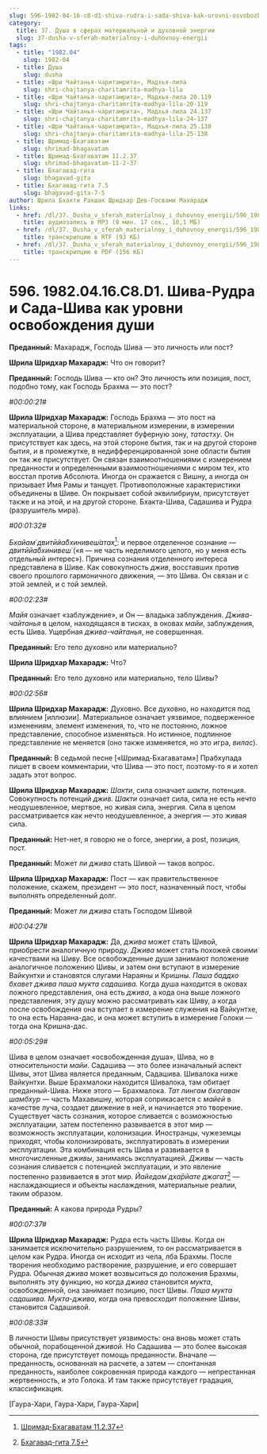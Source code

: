 ```yaml
---
slug: 596-1982-04-16-c8-d1-shiva-rudra-i-sada-shiva-kak-urovni-osvobozhdeniya-dushi
category:
  title: 37. Душа в сферах материальной и духовной энергии
  slug: 37-dusha-v-sferah-materialnoy-i-duhovnoy-energii
tags:
  - title: "1982.04"
    slug: 1982-04
  - title: Душа
    slug: dusha
  - title: «Шри Чайтанья-чаритамрита», Мадхья-лила
    slug: shri-chajtanya-charitamrita-madhya-lila
  - title: «Шри Чайтанья-чаритамрита», Мадхья-лила 20.119
    slug: shri-chajtanya-charitamrita-madhya-lila-20-119
  - title: «Шри Чайтанья-чаритамрита», Мадхья-лила 24.137
    slug: shri-chajtanya-charitamrita-madhya-lila-24-137
  - title: «Шри Чайтанья-чаритамрита», Мадхья-лила 25.138
    slug: shri-chajtanya-charitamrita-madhya-lila-25-138
  - title: Шримад-Бхагаватам
    slug: shrimad-bhagavatam
  - title: Шримад-Бхагаватам 11.2.37
    slug: shrimad-bhagavatam-11-2-37
  - title: Бхагавад-гита
    slug: bhagavad-gita
  - title: Бхагавад-гита 7.5
    slug: bhagavad-gita-7-5
author: Шрила Бхакти Ракшак Шридхар Дев-Госвами Махарадж
links:
  - href: /dl/37._Dusha_v_sferah_materialnoy_i_duhovnoy_energii/596_1982.04.16.C8.D1_SridharMj_Shiva-Rudra_i_Sada-Shiva_kak_urovni_osvobozhdenija_dushi.mp3
    title: аудиозапись в MP3 (9 мин. 17 сек., 10,1 МБ)
  - href: /dl/37._Dusha_v_sferah_materialnoy_i_duhovnoy_energii/596_1982.04.16.C8.D1_SridharMj_Shiva-Rudra_i_Sada-Shiva_kak_urovni_osvobozhdenija_dushi.rtf
    title: транскрипцию в RTF (93 КБ)
  - href: /dl/37._Dusha_v_sferah_materialnoy_i_duhovnoy_energii/596_1982.04.16.C8.D1_SridharMj_Shiva-Rudra_i_Sada-Shiva_kak_urovni_osvobozhdenija_dushi.pdf
    title: транскрипцию в PDF (156 КБ)
---
```


# 596. 1982.04.16.C8.D1. Шива-Рудра и Сада-Шива как уровни освобождения души

**Преданный:** Махарадж, Господь Шива — это личность или пост?

**Шрила Шридхар Махарадж:** Что он говорит?

**Преданный:** Господь Шива — кто он? Это личность или позиция, пост, подобно тому, как Господь Брахма — это пост?

*#00:00:21#*

**Шрила Шридхар Махарадж:** Господь Брахма — это пост на материальной стороне, в материальном измерении, в измерении эксплуатации, а Шива представляет буферную зону, *татастху*. Он присутствует как здесь, на этой стороне бытия, так и на другой стороне бытия, и в промежутке, в недифференцированной зоне области бытия он так же присутствует. Он связан взаимоотношениями с измерением преданности и определенными взаимоотношениями с миром тех, кто восстал против Абсолюта. Иногда он сражается с Вишну, а иногда он призывает Имя Рамы и танцует. Противоположные характеристики объединены в Шиве. Он покрывает собой эквилибриум, присутствует также и на этой, и на другой стороне. Бхакта-Шива, Садашива и Рудра (разрушитель мира).

*#00:01:32#*

*Бхайам́ двитӣйа̄бхинивеш́атах̣*[^_ftn1]: и первое отделенное сознание — *двитӣйа̄бхинивеш́* («я — не часть неделимого целого, но у меня есть отдельный интерес»). Причина сознания отделенного интереса представлена в Шиве. Как совокупность *джив*, восставших против своего прошлого гармоничного движения, — это Шива. Он связан и с этой землей, и с той землей.

*#00:02:23#*

*Майя* означает «заблуждение», и Он — владыка заблуждения. *Джива-чайтанья* в целом, находящаяся в тисках, в оковах *майи*, заблуждения, есть Шива. Ущербная *джива-чайтанья*, не совершенная.

**Преданный:** Его тело духовно или материально?

**Шрила Шридхар Махарадж:** Что?

**Преданный:** Его тело духовно или материально, тело Шивы?

*#00:02:56#*

**Шрила Шридхар Махарадж:** Духовно. Все духовно, но находится под влиянием [иллюзии]. Материальное означает уязвимое, подверженное изменениям, элемент изменения, то, что не постоянно, ложное представление, способное изменяться. Но истинное, подлинное представление не меняется (оно также изменяется, но это игра, *вилас*).

**Преданный:** В седьмой песне [«Шримад-Бхагаватам»] Прабхупада пишет в своем комментарии, что Шива — это пост, поэтому-то я и хотел задать этот вопрос.

**Шрила Шридхар Махарадж:** *Шакти*, сила означает *шакти*, потенция. Совокупность потенций *джив. Шакти* означает сила, сила не есть нечто неодушевленное, мертвое, но живая сила, энергия. Сила в целом рассматривается как нечто неодушевленное, а энергия — это живая сила.

**Преданный:** Нет-нет, я говорю не о force, энергии, а post, позиция, пост.

**Преданный:** Может ли *джива* стать Шивой — таков вопрос.

**Шрила Шридхар Махарадж:** Пост — как правительственное положение, скажем, президент — это пост, назначенный пост, чтобы выполнять определенный долг.

**Преданный:** Может ли *джива* стать Господом Шивой

*#00:04:27#*

**Шрила Шридхар Махарадж:** Да, *джива* может стать Шивой, приобрести аналогичную природу. *Джива* может стать похожей своими качествами на Шиву. Все освобожденные души занимают положение аналогичное положению Шивы, и затем они вступают в измерение Вайкунтхи и становятся слугами Нараяны и Кришны. *Паша баддхо бхавет джива паша мукта садашива.* Когда душа находится в оковах ложного представления, она есть *джива*, а кода она выше ложного представления, эту душу можно рассматривать как Шиву, а когда после освобождения она вступает в измерение служения на Вайкунтхе, то она есть Нараяна-дас, и она может вступить в измерение Голоки — тогда она Кришна-дас.

*#00:05:29#*

Шива в целом означает «освобожденная душа», Шива, но в относительности *майи*. Садашива — это более изначальный аспект Шивы, этот Шива является преданным, Садашива. Шивалока ниже Вайкунтхи. Выше Брахмалоки находится Шивалока, там обитает преданный-Шива. Ниже этого — Брахмалока. *Тат лингам бхагаван шамбхур* — часть Махавишну, которая соприкасается с *майей* в качестве луча, создает движение в ней, и начинается это творение. Существует часть сознания, которое сливается с возможностью эксплуатации, затем постепенно развивается в этот мир — возможность эксплуатации, колонизации. Иностранцы, чужеземцы приходят, чтобы колонизировать, эксплуатировать в измерении эксплуатации. Эта комбинация есть Шива и развивается в многочисленные *дживы*, занимаясь эксплуатацией. *Дживы* — часть сознания сливается с потенцией эксплуатации, и это явление постепенно развивается в этот мир. *Йайедам̇ дха̄рйате джагат*[^_ftn2] — наслаждающиеся и объекты наслаждения, материальные реалии, таким образом.

**Преданный:** А какова природа Рудры?

*#00:07:37#*

**Шрила Шридхар Махарадж:** Рудра есть часть Шивы. Когда он занимается исключительно разрушением, то он рассматривается в целом как Рудра. Иногда он исходит из чела, лба Брахмы. После творения необходимо растворение, разрушение, и его совершает Рудра. Обычная *джива* может возвыситься до положения Брахмы, выполнять эту функцию, но когда *джива* становится *мукта*, освобожденной, она занимает позицию, пост Шивы. *Паша мукта садашива. Мукта-джива*, когда она превосходит положение Шивы, становится Садашивой.

*#00:08:33#*

В личности Шивы присутствует уязвимость: она вновь может стать обычной, порабощенной *дживой.* Но Садашива — это более высокая сторона, где присутствует помощь преданности. Вначале — преданность, основанная на расчете, а затем — спонтанная преданность, наиболее сокровенная природа каждого — непрестанная жертвенность, и это Голока. И там также присутствует градация, классификация.

[Гаура-Хари, Гаура-Хари, Гаура-Хари]



[^_ftn1]: [Шримад-Бхагаватам 11.2.37](../notes/shrimad-bhagavatam/shrimad-bhagavatam-11-2-37.md)

[^_ftn2]: [Бхагавад-гита 7.5](../notes/bhagavad-gita/bhagavad-gita-7-5.md)
